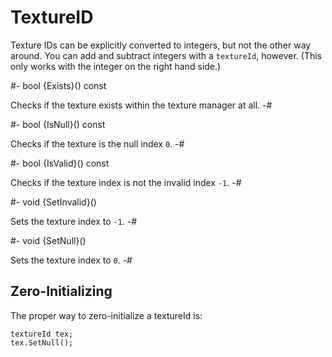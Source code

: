 # TextureID

<!-- api-definition -->
Texture IDs can be explicitly converted to integers, but not the other
way around. You can add and subtract integers with a `textureId`,
however. (This only works with the integer on the right hand side.)

<!-- api-instance-methods -->
#-
bool {Exists}() const

Checks if the texture exists within the texture manager at all.
-#

#-
bool {IsNull}() const

Checks if the texture is the null index `0`.
-#

#-
bool {IsValid}() const

Checks if the texture index is not the invalid index `-1`.
-#

#-
void {SetInvalid}()

Sets the texture index to `-1`.
-#

#-
void {SetNull}()

Sets the texture index to `0`.
-#

<!-- api-definition -->
## Zero-Initializing

The proper way to zero-initialize a textureId is:

```
textureId tex;
tex.SetNull();
```
